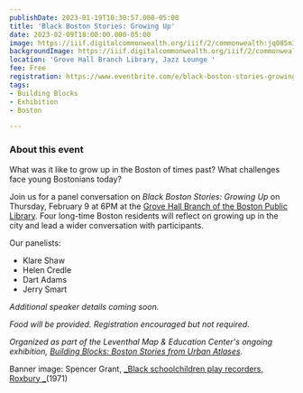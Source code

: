 ```yaml
---
publishDate: 2023-01-19T10:30:57.000-05:00
title: 'Black Boston Stories: Growing Up'
date: 2023-02-09T18:00:00.000-05:00
image: https://iiif.digitalcommonwealth.org/iiif/2/commonwealth:jq085m35s/9,314,4186,2283/1200,/0/default.jpg
backgroundImage: https://iiif.digitalcommonwealth.org/iiif/2/commonwealth:jq085m35s/9,314,4186,2283/1200,/0/default.jpg
location: 'Grove Hall Branch Library, Jazz Lounge '
fee: Free
registration: https://www.eventbrite.com/e/black-boston-stories-growing-up-tickets-518990944887
tags:
- Building Blocks
- Exhibition
- Boston

---
```

### About this event

What was it like to grow up in the Boston of times past? What challenges face young Bostonians today?

Join us for a panel conversation on _Black Boston Stories: Growing Up_ on Thursday, February 9 at 6PM at the [Grove Hall Branch of the Boston Public Library](https://www.bpl.org/locations/grove-hall/). Four long-time Boston residents will reflect on growing up in the city and lead a wider conversation with participants.

Our panelists:

* Klare Shaw
* Helen Credle
* Dart Adams
* Jerry Smart

_Additional speaker details coming soon._

_Food will be provided. Registration encouraged but not required._

_Organized as part of the Leventhal Map & Education Center's ongoing exhibition,_ [_Building Blocks: Boston Stories from Urban Atlases_](https://www.leventhalmap.org/about/press-releases/new-exhibition-building-blocks-boston-stories-from-urban-atlases-opens-at-leventhal-map-education-center-january-13-2023-1/)_._

Banner image: Spencer Grant, [_Black schoolchildren play recorders, Roxbury _](https://www.digitalcommonwealth.org/search/commonwealth:jq085m34h)(1971)